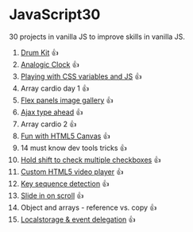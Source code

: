# JavaScript30

30 projects in vanilla JS to improve skills in vanilla JS.

01. [Drum Kit](https://mickceb.github.io/javascript30/1-drum-kit/) 👍
02. [Analogic Clock](https://mickceb.github.io/javascript30/2-analogic-clock) 👍
03. [Playing with CSS variables and JS](https://mickceb.github.io/javascript30/3-css-variables) 👍
04. Array cardio day 1 👍
05. [Flex panels image gallery](https://mickceb.github.io/javascript30/5-image-gallery) 👍
06. [Ajax type ahead](https://mickceb.github.io/javascript30/6-ajax-type-ahead) 👍
07. Array cardio 2 👍
08. [Fun with HTML5 Canvas](https://mickceb.github.io/javascript30/8-html5-canvas) 👍
09. 14 must know dev tools tricks 👍
10. [Hold shift to check multiple checkboxes](https://mickceb.github.io/javascript30/10-checkboxes-challenge) 👍
11. [Custom HTML5 video player](https://mickceb.github.io/javascript30/11-custom-video-player) 👍
12. [Key sequence detection](https://mickceb.github.io/javascript30/12-key-detection) 👍
13. [Slide in on scroll](https://mickceb.github.io/javascript30/13-slide-in-on-scroll) 👍
14. Object and arrays - reference vs. copy 👍
15. [Localstorage & event delegation](https://mickceb.github.io/javascript30/15-localstorage) 👍
<!-- 
16. [CSS text shadow mouse move effect]()
17. [Sorting band names without articles]()
18. [Tally string times with reduce]()
19. [Unreal webcam fun]()
20. [Native speech recognition]()
21. [Geolocation based speedometer & compass]()
22. [Follow along lonks]()
23. [Speech synthesis]()
24. [Sticky nav]()
25. [Event capture, propagation, bubbling and once]()
26. [Stripe follow along dropdown]()
27. [Click and drag to scroll]()
28. [Video speed controller UI]()
29. [Countdown clock]()
30. [Whack a mole game]()
-- >